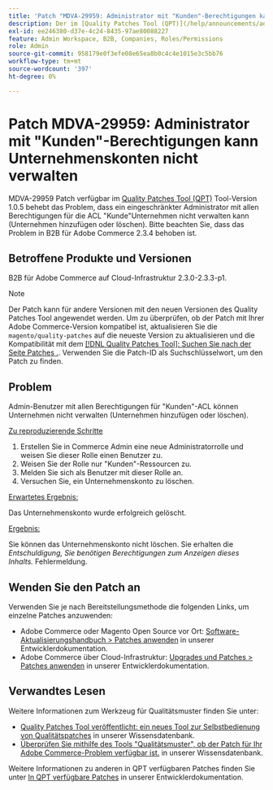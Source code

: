 ```yaml
---
title: 'Patch "MDVA-29959: Administrator mit "Kunden"-Berechtigungen kann Unternehmenskonto nicht verwalten"'
description: Der im [Quality Patches Tool (QPT)](/help/announcements/adobe-commerce-announcements/magento-quality-patches-released-new-tool-to-self-serve-quality-patches.md)-Tool Version 1.0.5 verfügbare Patch MDVA-29959 behebt das Problem, dass ein eingeschränkter Administrator mit allen Berechtigungen für "Customer"-ACL Unternehmen nicht verwalten kann (Hinzufügen oder Löschen eines Unternehmens). Bitte beachten Sie, dass das Problem in B2B für Adobe Commerce 2.3.4 behoben ist.
exl-id: ee246380-d37e-4c24-8435-97ae80088227
feature: Admin Workspace, B2B, Companies, Roles/Permissions
role: Admin
source-git-commit: 958179e0f3efe08e65ea8b0c4c4e1015e3c5bb76
workflow-type: tm+mt
source-wordcount: '397'
ht-degree: 0%

---
```


# Patch MDVA-29959: Administrator mit &quot;Kunden&quot;-Berechtigungen kann Unternehmenskonten nicht verwalten

MDVA-29959 Patch verfügbar im [Quality Patches Tool (QPT)](/help/announcements/adobe-commerce-announcements/magento-quality-patches-released-new-tool-to-self-serve-quality-patches.md) Tool-Version 1.0.5 behebt das Problem, dass ein eingeschränkter Administrator mit allen Berechtigungen für die ACL &quot;Kunde&quot;Unternehmen nicht verwalten kann (Unternehmen hinzufügen oder löschen). Bitte beachten Sie, dass das Problem in B2B für Adobe Commerce 2.3.4 behoben ist.

## Betroffene Produkte und Versionen

B2B für Adobe Commerce auf Cloud-Infrastruktur 2.3.0-2.3.3-p1.

>[!NOTE]
>
>Der Patch kann für andere Versionen mit den neuen Versionen des Quality Patches Tool angewendet werden. Um zu überprüfen, ob der Patch mit Ihrer Adobe Commerce-Version kompatibel ist, aktualisieren Sie die `magento/quality-patches` auf die neueste Version zu aktualisieren und die Kompatibilität mit dem [[!DNL Quality Patches Tool]: Suchen Sie nach der Seite Patches .](https://devdocs.magento.com/quality-patches/tool.html#patch-grid). Verwenden Sie die Patch-ID als Suchschlüsselwort, um den Patch zu finden.

## Problem

Admin-Benutzer mit allen Berechtigungen für &quot;Kunden&quot;-ACL können Unternehmen nicht verwalten (Unternehmen hinzufügen oder löschen).

<u>Zu reproduzierende Schritte</u>

1. Erstellen Sie in Commerce Admin eine neue Administratorrolle und weisen Sie dieser Rolle einen Benutzer zu.
1. Weisen Sie der Rolle nur &quot;Kunden&quot;-Ressourcen zu.
1. Melden Sie sich als Benutzer mit dieser Rolle an.
1. Versuchen Sie, ein Unternehmenskonto zu löschen.

<u>Erwartetes Ergebnis:</u>

Das Unternehmenskonto wurde erfolgreich gelöscht.

<u>Ergebnis:</u>

Sie können das Unternehmenskonto nicht löschen. Sie erhalten die *Entschuldigung, Sie benötigen Berechtigungen zum Anzeigen dieses Inhalts.* Fehlermeldung.

## Wenden Sie den Patch an

Verwenden Sie je nach Bereitstellungsmethode die folgenden Links, um einzelne Patches anzuwenden:

* Adobe Commerce oder Magento Open Source vor Ort: [Software-Aktualisierungshandbuch > Patches anwenden](https://devdocs.magento.com/guides/v2.4/comp-mgr/patching/mqp.html) in unserer Entwicklerdokumentation.
* Adobe Commerce über Cloud-Infrastruktur: [Upgrades und Patches > Patches anwenden](https://devdocs.magento.com/cloud/project/project-patch.html) in unserer Entwicklerdokumentation.

## Verwandtes Lesen

Weitere Informationen zum Werkzeug für Qualitätsmuster finden Sie unter:

* [Quality Patches Tool veröffentlicht: ein neues Tool zur Selbstbedienung von Qualitätspatches](/help/announcements/adobe-commerce-announcements/magento-quality-patches-released-new-tool-to-self-serve-quality-patches.md) in unserer Wissensdatenbank.
* [Überprüfen Sie mithilfe des Tools &quot;Qualitätsmuster&quot;, ob der Patch für Ihr Adobe Commerce-Problem verfügbar ist.](/help/support-tools/patches-available-in-qpt-tool/check-patch-for-magento-issue-with-magento-quality-patches.md) in unserer Wissensdatenbank.

Weitere Informationen zu anderen in QPT verfügbaren Patches finden Sie unter [In QPT verfügbare Patches](https://devdocs.magento.com/quality-patches/tool.html#patch-grid) in unserer Entwicklerdokumentation.

